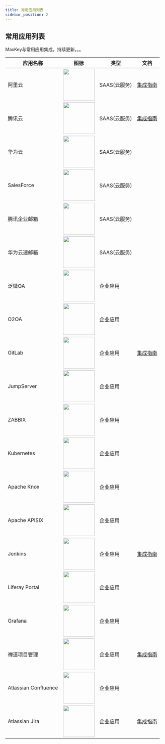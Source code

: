 ```yaml
---
title: 常用应用列表
sidebar_position: 2
---
```


## 常用应用列表

MaxKey与常用应用集成，持续更新。。。	
<table border="0" class="table table-striped table-bordered ">
	<thead>
		<tr>
			<th>应用名称</th><th>图标</th><th>类型</th><th>文档</th>
		</tr>
	</thead>
	<tbody>
		<tr>
			<td>阿里云</td>
			<td><img src="/images/inteapps/al_aly.gif"  width="100px"/></td>
			<td>SAAS(云服务)</td>
			<td><a href="/docs/am/sso/saml_aly" target="_blank">集成指南</a></td>
		</tr>
		<tr>
			<td>腾讯云</td>
			<td><img src="/images/inteapps/tx_txy.gif"  width="100px" /></td>
			<td>SAAS(云服务)</td>
			<td><a href="/docs/am/sso/saml_txy" target="_blank">集成指南</a></td>
		</tr>
		<tr>
			<td>华为云</td>
			<td><img src="/images/inteapps/hw_hwy.gif"  width="100px" /></td>
			<td>SAAS(云服务)</td>
			<td></td>
		</tr>
		<tr>
			<td>SalesForce</td>
			<td><img src="/images/inteapps/salesforce_crm.gif"  width="100px" /></td>
			<td>SAAS(云服务)</td>
			<td></td>
		</tr>
		<tr>
			<td>腾讯企业邮箱</td>
			<td><img src="/images/inteapps/tx_email.gif"  width="100px" /></td>
			<td>SAAS(云服务)</td>
			<td></td>
		</tr>
		<tr>
			<td>华为云速邮箱</td>
			<td><img src="/images/inteapps/hw_ysmail.gif"  width="100px" /></td>
			<td>SAAS(云服务)</td>
			<td></td>
		</tr>
		<tr>
			<td>泛微OA</td>
			<td><img src="/images/inteapps/weaver_oa.gif"  width="100px" /></td>
			<td>企业应用</td>
			<td></td>
		</tr>
		<tr>
			<td>O2OA</td>
			<td><img src="/images/inteapps/o2oa.gif"  width="100px" /></td>
			<td>企业应用</td>
			<td></td>
		</tr>
		<tr>
			<td>GitLab</td>
			<td><img src="/images/inteapps/gitlab.gif"  width="100px" /></td>
			<td>企业应用</td>
			<td><a href="/docs/am/integration/gitlab"  target="_blank">集成指南</a></td>
		</tr>
		<tr>
			<td>JumpServer</td>
			<td><img src="/images/inteapps/jumpserver.gif"  width="100px" /></td>
			<td>企业应用</td>
			<td></td>
		</tr>
		<tr>
			<td>ZABBIX</td>
			<td><img src="/images/inteapps/zabbix.png"  width="100px" /></td>
			<td>企业应用</td>
			<td></td>
		</tr>
		<tr>
			<td>Kubernetes</td>
			<td><img src="/images/inteapps/k8s.png"  width="100px" /></td>
			<td>企业应用</td>
			<td></td>
		</tr>
		<tr>
			<td>Apache Knox</td>
			<td><img src="/images/inteapps/knox.png"  width="100px" /></td>
			<td>企业应用</td>
			<td></td>
		</tr>
		<tr>
			<td>Apache APISIX</td>
			<td><img src="/images/inteapps/apisix.png"  width="100px" /></td>
			<td>企业应用</td>
			<td></td>
		</tr>
		<tr>
			<td>Jenkins</td>
			<td><img src="/images/inteapps/jenkins.gif"  width="100px" /></td>
			<td>企业应用</td>
			<td><a href="/docs/am/integration/jenkins"  target="_blank">集成指南</a></td>
		</tr>
		<tr>
			<td>Liferay Portal</td>
			<td><img src="/images/inteapps/liferay.gif"  width="100px" /></td>
			<td>企业应用</td>
			<td></td>
		</tr>
		<tr>
			<td>Grafana</td>
			<td><img src="/images/inteapps/grafana.png"  width="100px" /></td>
			<td>企业应用</td>
			<td></td>
		</tr>
		<tr>
			<td>禅道项目管理</td>
			<td><img src="/images/inteapps/zentao_pm.gif"  width="100px" /></td>
			<td>企业应用</td>
			<td><a href="/docs/am/integration/zentao"  target="_blank">集成指南</a></td>
		</tr>
		<tr>
			<td>Atlassian Confluence</td>
			<td><img src="/images/inteapps/atlassian_confluence.png"  width="100px" /></td>
			<td>企业应用</td>
			<td></td>
		</tr>
		<tr>
			<td>Atlassian Jira</td>
			<td><img src="/images/inteapps/atlassian_jira.png"  width="100px" /></td>
			<td>企业应用</td>
			<td><a href="/docs/am/integration/jira"  target="_blank">集成指南</a></td>
		</tr>
	</tbody>
</table>

    